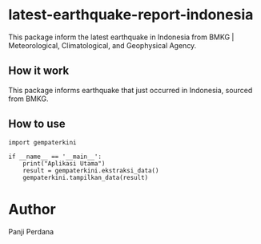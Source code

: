 # latest-earthquake-report-indonesia
This package inform the latest earthquake in Indonesia from BMKG | Meteorological, Climatological, and Geophysical Agency.

## How it work
This package informs earthquake that just occurred in Indonesia, sourced from BMKG.

## How to use
```
import gempaterkini

if __name__ == '__main__':
    print("Aplikasi Utama")
    result = gempaterkini.ekstraksi_data()
    gempaterkini.tampilkan_data(result)
```

# Author
Panji Perdana

